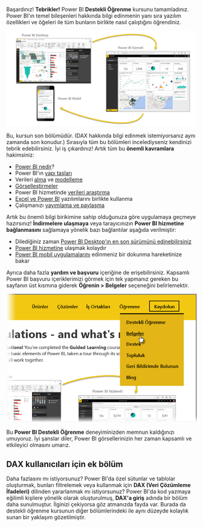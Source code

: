 Başardınız! **Tebrikler!** Power BI **Destekli Öğrenme** kursunu tamamladınız. Power BI'ın temel bileşenleri hakkında bilgi edinmenin yanı sıra yazılım özellikleri ve öğeleri ile tüm bunların birlikte nasıl çalıştığını öğrendiniz.

![](media/6-5-guided-learning-completion/c0a0_2.png)

Bu, kursun son bölümüdür. (DAX hakkında bilgi edinmek istemiyorsanız aynı zamanda son konudur.) Sırasıyla tüm bu bölümleri incelediyseniz kendinizi tebrik edebilirsiniz. İyi iş çıkardınız! Artık tüm bu **önemli kavramlara** hakimsiniz:

* [Power BI nedir](../gettingstarted.yml#step-1)?
* Power BI'ın [yapı taşları](../gettingstarted.yml#step-3)
* Verileri [alma](../gettingdata.yml#step-3) ve [modelleme](../modeling.yml#step-1)
* [Görselleştirmeler](../visualizations.yml#step-1)
* Power BI hizmetinde [verileri araştırma](../exploringdata.yml#step-1)
* [Excel ve Power BI](../powerbiandexcel.yml#step-1) yazılımlarını birlikte kullanma
* Çalışmanızı [yayımlama ve paylaşma](../publishingandsharing.yml#step-1)

Artık bu önemli bilgi birikimine sahip olduğunuza göre uygulamaya geçmeye hazırsınız! **İndirmelere ulaşmaya** veya tarayıcınızın **Power BI hizmetine bağlanmasını** sağlamaya yönelik bazı bağlantılar aşağıda verilmiştir:

* Dilediğiniz zaman [Power BI Desktop'ın en son sürümünü edinebilirsiniz](https://powerbi.microsoft.com/desktop)
* [Power BI hizmetine](https://powerbi.microsoft.com/) ulaşmak kolaydır
* [Power BI mobil uygulamalarını](https://powerbi.microsoft.com/mobile/) edinmeniz bir dokunma hareketinize bakar

Ayrıca daha fazla **yardım ve başvuru** içeriğine de erişebilirsiniz. Kapsamlı Power BI başvuru içeriklerimizi görmek için tek yapmanız gereken bu sayfanın üst kısmına giderek **Öğrenin > Belgeler** seçeneğini belirlemektir.

![](media/6-5-guided-learning-completion/6-5_1.png)

Bu **Power BI Destekli Öğrenme** deneyiminizden memnun kaldığınızı umuyoruz. İyi şanslar diler, Power BI görsellerinizin her zaman kapsamlı ve etkileyici olmasını umarız.

## <a name="one-more-section-for-dax-users"></a>DAX kullanıcıları için ek bölüm
Daha fazlasını mı istiyorsunuz? Power BI'da özel sütunlar ve tablolar oluşturmak, bunları filtrelemek veya kullanmak için **DAX (Veri Çözümleme İfadeleri)** dilinden yararlanmak mı istiyorsunuz? Power BI'da kod yazmaya eğilimli kişilere yönelik olarak oluşturulmuş, **DAX'a giriş** adında bir bölüm daha sunulmuştur. İlginizi çekiyorsa göz atmanızda fayda var. Burada da destekli öğrenme kursunun diğer bölümlerindeki ile aynı düzeyde kolaylık sunan bir yaklaşım gözetilmiştir.

